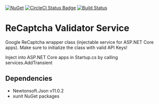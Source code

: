 [![NuGet](https://img.shields.io/nuget/v/GlitchedPolygons.Services.ReCaptchaValidator.svg)](https://www.nuget.org/packages/GlitchedPolygons.Services.ReCaptchaValidator) [![CircleCI Status Badge](https://circleci.com/gh/GlitchedPolygons/ReCaptchaValidator.svg?style=shield)](https://circleci.com/gh/GlitchedPolygons/ReCaptchaValidator) [![Build Status](https://travis-ci.org/GlitchedPolygons/ReCaptchaValidator.svg?branch=master)](https://travis-ci.org/GlitchedPolygons/ReCaptchaValidator)

# ReCaptcha Validator Service

Google ReCaptcha wrapper class (injectable service for ASP.NET Core apps).
Make sure to initialize the class with valid API Keys!

Inject into ASP.NET Core apps in Startup.cs by calling services.AddTransient

## Dependencies

* Newtonsoft.Json v11.0.2
* xunit NuGet packages
